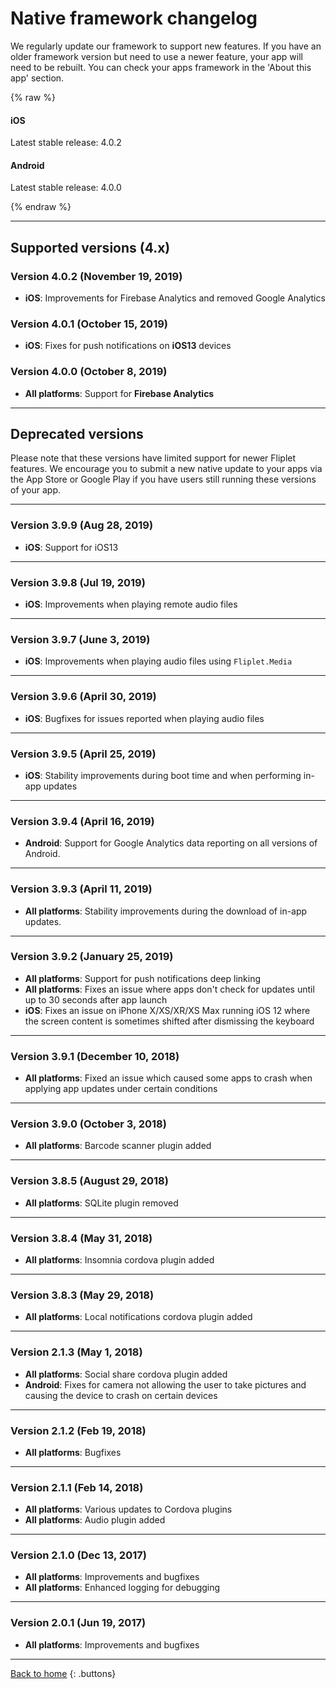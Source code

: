 # Native framework changelog

We regularly update our framework to support new features. If you have an older framework version but need to use a newer feature, your app will need to be rebuilt. You can check your apps framework in the 'About this app' section.

{% raw %}
<section class="blocks">
  <div class="bl two">
    <div>
      <h4>iOS</h4>
      <p>Latest stable release: 4.0.2</p>
    </div>
  </div>
  <div class="bl two">
    <div>
      <h4>Android</h4>
      <p>Latest stable release: 4.0.0</p>
    </div>
  </div>
</section>
{% endraw %}

---

## Supported versions (4.x)

### Version 4.0.2 (November 19, 2019)

- **iOS**: Improvements for Firebase Analytics and removed Google Analytics

### Version 4.0.1 (October 15, 2019)

- **iOS**: Fixes for push notifications on **iOS13** devices 

### Version 4.0.0 (October 8, 2019)

- **All platforms**: Support for **Firebase Analytics**

---

## Deprecated versions

Please note that these versions have limited support for newer Fliplet features. We encourage you to submit a new native update to your apps via the App Store or Google Play if you have users still running these versions of your app.

---
### Version 3.9.9 (Aug 28, 2019)

- **iOS**: Support for iOS13

---

### Version 3.9.8 (Jul 19, 2019)

- **iOS**: Improvements when playing remote audio files

---

### Version 3.9.7 (June 3, 2019)

- **iOS**: Improvements when playing audio files using `Fliplet.Media`

---

### Version 3.9.6 (April 30, 2019)

- **iOS**: Bugfixes for issues reported when playing audio files

---

### Version 3.9.5 (April 25, 2019)

- **iOS**: Stability improvements during boot time and when performing in-app updates

---

### Version 3.9.4 (April 16, 2019)

- **Android**: Support for Google Analytics data reporting on all versions of Android.

---

### Version 3.9.3 (April 11, 2019)

- **All platforms**: Stability improvements during the download of in-app updates.

---

### Version 3.9.2 (January 25, 2019)

- **All platforms**: Support for push notifications deep linking
- **All platforms**: Fixes an issue where apps don't check for updates until up to 30 seconds after app launch
- **iOS**: Fixes an issue on iPhone X/XS/XR/XS Max running iOS 12 where the screen content is sometimes shifted after dismissing the keyboard

---

### Version 3.9.1 (December 10, 2018)

- **All platforms**: Fixed an issue which caused some apps to crash when applying app updates under certain conditions

---

### Version 3.9.0 (October 3, 2018)

- **All platforms**: Barcode scanner plugin added

---

### Version 3.8.5 (August 29, 2018)

- **All platforms**: SQLite plugin removed

---

### Version 3.8.4 (May 31, 2018)

- **All platforms**: Insomnia cordova plugin added

---

### Version 3.8.3 (May 29, 2018)

- **All platforms**: Local notifications cordova plugin added

---

### Version 2.1.3 (May 1, 2018)

- **All platforms**: Social share cordova plugin added
- **Android**: Fixes for camera not allowing the user to take pictures and causing the device to crash on certain devices

---

### Version 2.1.2 (Feb 19, 2018)

- **All platforms**: Bugfixes

---

### Version 2.1.1 (Feb 14, 2018)

- **All platforms**: Various updates to Cordova plugins
- **All platforms**: Audio plugin added

---

### Version 2.1.0 (Dec 13, 2017)

- **All platforms**: Improvements and bugfixes
- **All platforms**: Enhanced logging for debugging

---

### Version 2.0.1 (Jun 19, 2017)

- **All platforms**: Improvements and bugfixes

---

[Back to home](README.md)
{: .buttons}